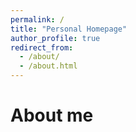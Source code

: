 ```yaml
---
permalink: /
title: "Personal Homepage"
author_profile: true
redirect_from: 
  - /about/
  - /about.html
---
```


About me
======





